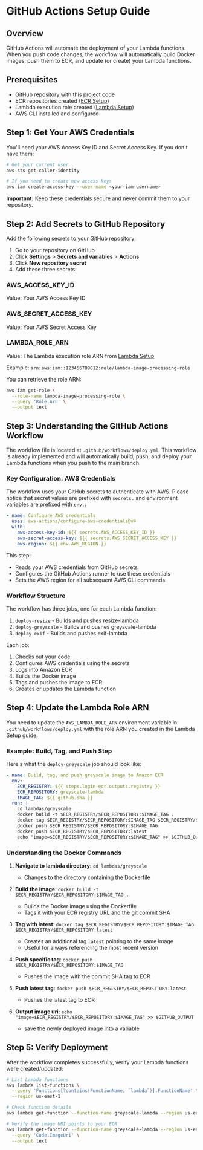 # GitHub Actions Setup Guide

## Overview

GitHub Actions will automate the deployment of your Lambda functions. When you push code changes, the workflow will automatically build Docker images, push them to ECR, and update (or create) your Lambda functions.

## Prerequisites

- GitHub repository with this project code
- ECR repositories created ([ECR Setup](./ecr-setup.md))
- Lambda execution role created ([Lambda Setup](./lambda-setup.md))
- AWS CLI installed and configured

## Step 1: Get Your AWS Credentials

You'll need your AWS Access Key ID and Secret Access Key. If you don't have them:

```bash
# Get your current user
aws sts get-caller-identity

# If you need to create new access keys
aws iam create-access-key --user-name <your-iam-username>
```

**Important:** Keep these credentials secure and never commit them to your repository.

## Step 2: Add Secrets to GitHub Repository

Add the following secrets to your GitHub repository:

1. Go to your repository on GitHub
2. Click **Settings** > **Secrets and variables** > **Actions**
3. Click **New repository secret**
4. Add these three secrets:

### AWS_ACCESS_KEY_ID
Value: Your AWS Access Key ID

### AWS_SECRET_ACCESS_KEY
Value: Your AWS Secret Access Key

### LAMBDA_ROLE_ARN
Value: The Lambda execution role ARN from [Lambda Setup](./lambda-setup.md)

Example: `arn:aws:iam::123456789012:role/lambda-image-processing-role`

You can retrieve the role ARN:

```bash
aws iam get-role \
  --role-name lambda-image-processing-role \
  --query 'Role.Arn' \
  --output text
```

## Step 3: Understanding the GitHub Actions Workflow

The workflow file is located at `.github/workflows/deploy.yml`. This workflow is already implemented and will automatically build, push, and deploy your Lambda functions when you push to the main branch.

### Key Configuration: AWS Credentials

The workflow uses your GitHub secrets to authenticate with AWS. Please notice that secret values are prefixed with `secrets.` and environment variables are prefixed with `env.`:

```yaml
- name: Configure AWS credentials
  uses: aws-actions/configure-aws-credentials@v4
  with:
    aws-access-key-id: ${{ secrets.AWS_ACCESS_KEY_ID }}
    aws-secret-access-key: ${{ secrets.AWS_SECRET_ACCESS_KEY }}
    aws-region: ${{ env.AWS_REGION }}
```

This step:
- Reads your AWS credentials from GitHub secrets
- Configures the GitHub Actions runner to use these credentials
- Sets the AWS region for all subsequent AWS CLI commands

### Workflow Structure

The workflow has three jobs, one for each Lambda function:
1. `deploy-resize` - Builds and pushes resize-lambda
2. `deploy-greyscale` - Builds and pushes greyscale-lambda
3. `deploy-exif` - Builds and pushes exif-lambda

Each job:
1. Checks out your code
2. Configures AWS credentials using the secrets
3. Logs into Amazon ECR
4. Builds the Docker image
5. Tags and pushes the image to ECR
6. Creates or updates the Lambda function

## Step 4: Update the Lambda Role ARN

You need to update the `AWS_LAMBDA_ROLE_ARN` environment variable in `.github/workflows/deploy.yml` with the role ARN you created in the Lambda Setup guide.

### Example: Build, Tag, and Push Step

Here's what the `deploy-greyscale` job should look like:

```yaml
- name: Build, tag, and push greyscale image to Amazon ECR
  env:
    ECR_REGISTRY: ${{ steps.login-ecr.outputs.registry }}
    ECR_REPOSITORY: greyscale-lambda
    IMAGE_TAG: ${{ github.sha }}
  run: |
    cd lambdas/greyscale
    docker build -t $ECR_REGISTRY/$ECR_REPOSITORY:$IMAGE_TAG .
    docker tag $ECR_REGISTRY/$ECR_REPOSITORY:$IMAGE_TAG $ECR_REGISTRY/$ECR_REPOSITORY:latest
    docker push $ECR_REGISTRY/$ECR_REPOSITORY:$IMAGE_TAG
    docker push $ECR_REGISTRY/$ECR_REPOSITORY:latest
    echo "image=$ECR_REGISTRY/$ECR_REPOSITORY:$IMAGE_TAG" >> $GITHUB_OUTPUT
```

### Understanding the Docker Commands

1. **Navigate to lambda directory**: `cd lambdas/greyscale`
   - Changes to the directory containing the Dockerfile

2. **Build the image**: `docker build -t $ECR_REGISTRY/$ECR_REPOSITORY:$IMAGE_TAG .`
   - Builds the Docker image using the Dockerfile
   - Tags it with your ECR registry URL and the git commit SHA

3. **Tag with latest**: `docker tag $ECR_REGISTRY/$ECR_REPOSITORY:$IMAGE_TAG $ECR_REGISTRY/$ECR_REPOSITORY:latest`
   - Creates an additional tag `latest` pointing to the same image
   - Useful for always referencing the most recent version

4. **Push specific tag**: `docker push $ECR_REGISTRY/$ECR_REPOSITORY:$IMAGE_TAG`
   - Pushes the image with the commit SHA tag to ECR

5. **Push latest tag**: `docker push $ECR_REGISTRY/$ECR_REPOSITORY:latest`
   - Pushes the latest tag to ECR

6. **Output image uri**: `echo "image=$ECR_REGISTRY/$ECR_REPOSITORY:$IMAGE_TAG" >> $GITHUB_OUTPUT`
   - save the newly deployed image into a variable

## Step 5: Verify Deployment

After the workflow completes successfully, verify your Lambda functions were created/updated:

```bash
# List Lambda functions
aws lambda list-functions \
  --query 'Functions[?contains(FunctionName, `lambda`)].FunctionName' \
  --region us-east-1

# Check function details
aws lambda get-function --function-name greyscale-lambda --region us-east-1

# Verify the image URI points to your ECR
aws lambda get-function --function-name greyscale-lambda --region us-east-1 \
  --query 'Code.ImageUri' \
  --output text
```
